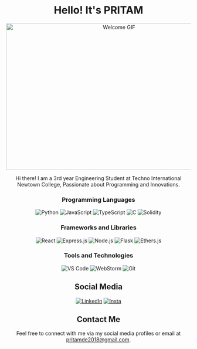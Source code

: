 <div align="center">
  <h1>Hello! It's PRITAM</h1>
  <img src="https://example.com/your-gif.gif" alt="Welcome GIF" width="600" height="400">
</div>

<div align="center">
  <p>Hi there! I am a 3rd year Engineering Student at Techno International Newtown College, Passionate about Programming and Innovations.</p>
</div>

<div align="center">
  <h3>Programming Languages</h3>
  <img src="https://img.shields.io/badge/Python-3776AB?style=for-the-badge&logo=python&logoColor=white" alt="Python">
  <img src="https://img.shields.io/badge/JavaScript-F7DF1E?style=for-the-badge&logo=javascript&logoColor=black" alt="JavaScript">
  <img src="https://img.shields.io/badge/TypeScript-007ACC?style=for-the-badge&logo=typescript&logoColor=white" alt="TypeScript">
  <img src="https://img.shields.io/badge/C-00599C?style=for-the-badge&logo=c&logoColor=white" alt="C">
  <img src="https://img.shields.io/badge/Solidity-363636?style=for-the-badge&logo=solidity&logoColor=white" alt="Solidity">

  <h3>Frameworks and Libraries</h3>
  <img src="https://img.shields.io/badge/React.js-61DAFB?style=for-the-badge&logo=react&logoColor=black" alt="React">
  <img src="https://img.shields.io/badge/Express.js-404D59?style=for-the-badge&logo=express&logoColor=white" alt="Express.js">
  <img src="https://img.shields.io/badge/Node.js-339933?style=for-the-badge&logo=node.js&logoColor=white" alt="Node.js">
  <img src="https://img.shields.io/badge/Flask-000000?style=for-the-badge&logo=flask&logoColor=white" alt="Flask">
  <img src="https://img.shields.io/badge/Ethers.js-E9761D?style=for-the-badge&logo=ethers.js&logoColor=white" alt="Ethers.js">
<!--   <img src="https://img.shields.io/badge/Next.js-000000?style=for-the-badge&logo=next.js&logoColor=white" alt="Next.js"> -->
<!--   <img src="https://img.shields.io/badge/Three.js-black?style=for-the-badge&logo=three.js&logoColor=white" alt="Three.js"> -->

  <h3>Tools and Technologies</h3>
  <img src="https://img.shields.io/badge/VS%20Code-007ACC?style=for-the-badge&logo=visual-studio-code&logoColor=white" alt="VS Code">
  <img src="https://img.shields.io/badge/WebStorm-000000?style=for-the-badge&logo=webstorm&logoColor=white" alt="WebStorm">
  <img src="https://img.shields.io/badge/Git-F05032?style=for-the-badge&logo=git&logoColor=white" alt="Git">
</div>

<div align="center">
  <h2>Social Media</h2>
  <a href="www.linkedin.com/in/pritam-dey-099166262"><img src="https://img.shields.io/badge/LinkedIn-0077B5?style=for-the-badge&logo=linkedin&logoColor=white" alt="LinkedIn"></a>
  <a href="https://www.instagram.com/ig.__.prixtam.__.2100/"><img src="https://img.shields.io/badge/Instagram-1DA1F2?style=for-the-badge&logo=instagram&logoColor=white" alt="Insta"></a>
</div>

<div align="center">
<!--   <h2>Projects</h2> -->
<!--   <ul> -->
<!--     <li><a href="https://github.com/yourusername/project1">Project 1</a></li> -->
<!--     <li><a href="https://github.com/yourusername/project2">Project 2</a></li> -->
<!--   </ul> -->
</div>

<div align="center">
  <h2>Contact Me</h2>
  <p>Feel free to connect with me via my social media profiles or email at <a href="mailto:pritamde2018@gmail.com">pritamde2018@gmail.com</a>.</p>
</div>
